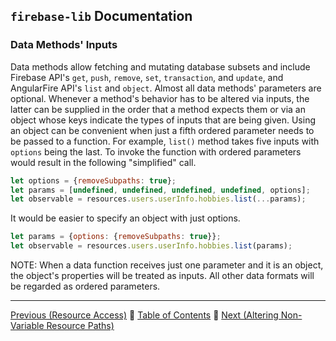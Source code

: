 ## `firebase-lib` Documentation

### Data Methods' Inputs

Data methods allow fetching and mutating database subsets and include Firebase
API's `get`, `push`, `remove`, `set`, `transaction`, and `update`, and
AngularFire API's `list` and `object`.  Almost all data methods' parameters are
optional.  Whenever a method's behavior has to be altered via inputs, the latter
can be supplied in the order that a method expects them or via an object whose
keys indicate the types of inputs that are being given.  Using an object can be
convenient when just a fifth ordered parameter needs to be passed to a function.
For example, `list()` method takes five inputs with `options` being the last.
To invoke the function with ordered parameters would result in the following
"simplified" call.

```javascript
let options = {removeSubpaths: true};
let params = [undefined, undefined, undefined, undefined, options];
let observable = resources.users.userInfo.hobbies.list(...params);
```

It would be easier to specify an object with just options.

```javascript
let params = {options: {removeSubpaths: true}};
let observable = resources.users.userInfo.hobbies.list(params);
```

NOTE: When a data function receives just one parameter and it is an object, the
object's properties will be treated as inputs.  All other data formats will be
regarded as ordered parameters.

---

[Previous (Resource Access)](./01-resource-access.md) :palm_tree:
[Table of Contents](../../../README.md) :palm_tree:
[Next (Altering Non-Variable Resource Paths)](./03-altering-non-variable-resource-paths.md)
